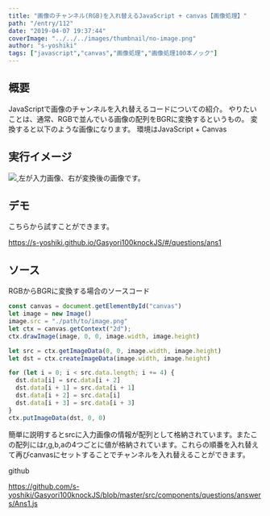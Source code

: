 ```yaml
---
title: "画像のチャンネル(RGB)を入れ替えるJavaScript + canvas【画像処理】"
path: "/entry/112"
date: "2019-04-07 19:37:44"
coverImage: "../../../images/thumbnail/no-image.png"
author: "s-yoshiki"
tags: ["javascript","canvas","画像処理","画像処理100本ノック"]
---
```


## 概要

JavaScriptで画像のチャンネルを入れ替えるコードについての紹介。
やりたいことは、通常、RGBで並んでいる画像の配列をBGRに変換するというもの。
変換すると以下のような画像になります。
環境はJavaScript + Canvas

## 実行イメージ

<a href="https://images-tech-blog.s-yoshiki.com/img/2019/04/201904071915_glixj8.png">
<img src="https://images-tech-blog.s-yoshiki.com/img/2019/04/201904071915_glixj8.png">
</a>
左が入力画像、右が変換後の画像です。

## デモ

こちらから試すことができます。

<a href="https://s-yoshiki.github.io/Gasyori100knockJS/#/questions/ans1">https://s-yoshiki.github.io/Gasyori100knockJS/#/questions/ans1</a>

## ソース

RGBからBGRに変換する場合のソースコード

```js
const canvas = document.getElementById("canvas")
let image = new Image()
image.src = "./path/to/image.png"
let ctx = canvas.getContext("2d");
ctx.drawImage(image, 0, 0, image.width, image.height)

let src = ctx.getImageData(0, 0, image.width, image.height)
let dst = ctx.createImageData(image.width, image.height)

for (let i = 0; i < src.data.length; i += 4) {
  dst.data[i] = src.data[i + 2]
  dst.data[i + 1] = src.data[i + 1]
  dst.data[i + 2] = src.data[i]
  dst.data[i + 3] = src.data[i + 3]
}
ctx.putImageData(dst, 0, 0)

```

簡単に説明するとsrcに入力画像の情報が配列として格納されています。またこの配列にはr,g,b,aの4つごとに値が格納されています。これらの順番を入れ替えて再びcanvasにセットすることでチャンネルを入れ替えることができます。

github

<a href="https://github.com/s-yoshiki/Gasyori100knockJS/blob/master/src/components/questions/answers/Ans1.js">https://github.com/s-yoshiki/Gasyori100knockJS/blob/master/src/components/questions/answers/Ans1.js</a>